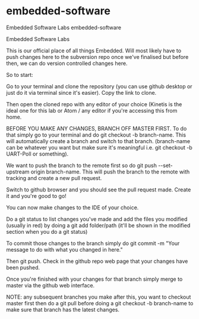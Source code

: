 # embedded-software
Embedded Software Labs
embedded-software

Embedded Software Labs

This is our official place of all things Embedded. Will most likely have to push changes here to the subversion repo once we've finalised but before then, we can do version controlled changes here.

So to start:

Go to your terminal and clone the repository (you can use github desktop or just do it via terminal since it's easier). Copy the link to clone.

Then open the cloned repo with any editor of your choice (Kinetis is the ideal one for this lab or Atom / any editor if you're accessing this from home.

BEFORE YOU MAKE ANY CHANGES, BRANCH OFF MASTER FIRST. To do that simply go to your terminal and do git checkout -b branch-name. This will automatically create a branch and switch to that branch. (branch-name can be whatever you want but make sure it's meaningful i.e. git checkout -b UART-Poll or something).

We want to push the branch to the remote first so do git push --set-upstream origin branch-name. This will push the branch to the remote with tracking and create a new pull request.

Switch to github browser and you should see the pull request made. Create it and you're good to go!

You can now make changes to the IDE of your choice.

Do a git status to list changes you've made and add the files you modified (usually in red) by doing a git add folder/path (it'll be shown in the modified section when you do a git status)

To commit those changes to the branch simply do git commit -m "Your message to do with what you changed in here."

Then git push. Check in the github repo web page that your changes have been pushed.

Once you're finished with your changes for that branch simply merge to master via the github web interface.

NOTE: any subsequent branches you make after this, you want to checkout master first then do a git pull before doing a git checkout -b branch-name to make sure that branch has the latest changes.
